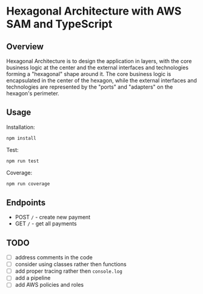 # Hexagonal Architecture with AWS SAM and TypeScript

## Overview

Hexagonal Architecture is to design the application in layers, with the core business logic at the center and the external interfaces and technologies forming a "hexagonal" shape around it. The core business logic is encapsulated in the center of the hexagon, while the external interfaces and technologies are represented by the "ports" and "adapters" on the hexagon's perimeter.

## Usage

Installation:

```bash
npm install
```

Test:

```bash
npm run test
```

Coverage:

```bash
npm run coverage
```

## Endpoints

- POST `/` - create new payment
- GET `/` - get all payments

## TODO

- [ ] address comments in the code
- [ ] consider using classes rather then functions
- [ ] add proper tracing rather then `console.log`
- [ ] add a pipeline
- [ ] add AWS policies and roles
